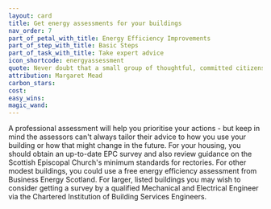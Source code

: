 ```yaml
---
layout: card
title: Get energy assessments for your buildings
nav_order: 7
part_of_petal_with_title: Energy Efficiency Improvements
part_of_step_with_title: Basic Steps
part_of_task_with_title: Take expert advice
icon_shortcode: energyassessment
quote: Never doubt that a small group of thoughtful, committed citizens can change the world; indeed, it's the only thing that ever has.
attribution: Margaret Mead
carbon_stars: 
cost: 
easy_wins: 
magic_wand: 
---
```


<p>A professional assessment will help you prioritise your actions - but keep in mind the assessors can't always tailor their advice to how you use your building or how that might change in the future.  For your housing,  you should obtain an up-to-date EPC survey and also review guidance on the Scottish Episcopal Church's minimum standards for rectories.  For other modest buildings, you could use a free energy efficiency assessment from Business Energy Scotland. For larger, listed buildings you may wish to consider getting a survey by a qualified Mechanical and Electrical Engineer via the Chartered Institution of Building Services Engineers.</p> 
